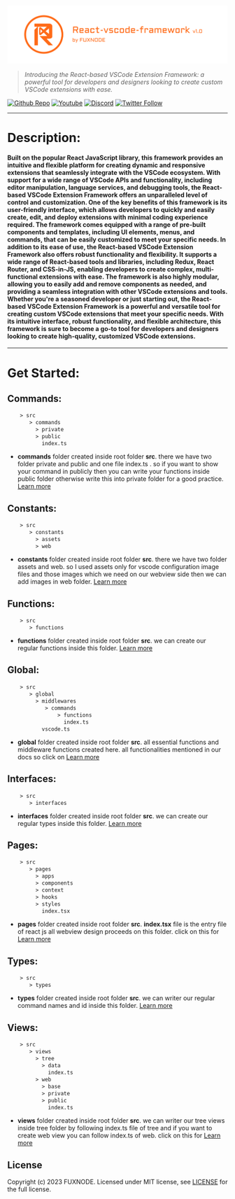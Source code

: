 ![Demo](src/constants/web/card-intro.png)


> *Introducing the React-based VSCode Extension Framework: a powerful tool for developers and designers looking to create custom VSCode extensions with ease.*

[twitter-shield]: https://img.shields.io/twitter/follow/fuxnode?style=social
[twitter-url]: https://twitter.com/fuxnode
[github-shield]: https://img.shields.io/github/stars/Fux-Node/react-vscode-framework?style=social
[github-url]: https://github.com/Fux-Node/react-vscode-framework.git
[youtube-shield]: https://img.shields.io/youtube/channel/views/UClqkweaAkQhKTJKWDS3Tlnw?style=social
[youtube-url]: https://www.youtube.com/UClqkweaAkQhKTJKWDS3Tlnw
[discord-shield]: https://dcbadge.vercel.app/api/server/hACSzssXYy?style=social
[discord-url]: https://discord.gg/hACSzssXYy

[![Github Repo][github-shield]][github-url]
[![Youtube][youtube-shield]][youtube-url]
[![Discord][discord-shield]][discord-url]
[![Twitter Follow][twitter-shield]][twitter-url]

****

# Description:

#### Built on the popular React JavaScript library, this framework provides an intuitive and flexible platform for creating dynamic and responsive extensions that seamlessly integrate with the VSCode ecosystem. With support for a wide range of VSCode APIs and functionality, including editor manipulation, language services, and debugging tools, the React-based VSCode Extension Framework offers an unparalleled level of control and customization. One of the key benefits of this framework is its user-friendly interface, which allows developers to quickly and easily create, edit, and deploy extensions with minimal coding experience required. The framework comes equipped with a range of pre-built components and templates, including UI elements, menus, and commands, that can be easily customized to meet your specific needs. In addition to its ease of use, the React-based VSCode Extension Framework also offers robust functionality and flexibility. It supports a wide range of React-based tools and libraries, including Redux, React Router, and CSS-in-JS, enabling developers to create complex, multi-functional extensions with ease. The framework is also highly modular, allowing you to easily add and remove components as needed, and providing a seamless integration with other VSCode extensions and tools. Whether you're a seasoned developer or just starting out, the React-based VSCode Extension Framework is a powerful and versatile tool for creating custom VSCode extensions that meet your specific needs. With its intuitive interface, robust functionality, and flexible architecture, this framework is sure to become a go-to tool for developers and designers looking to create high-quality, customized VSCode extensions.
****

# Get Started:

## Commands:
        > src
           > commands
             > private
             > public
               index.ts

* **commands** folder created inside root folder **src**. there we have two folder private and public and one file index.ts . so if you want to show your command in publicly then you can write your functions inside public folder otherwise write this into private folder for a good practice. [Learn more](https://docs.fuxnode.com/react-vscode-framework/commands)

## Constants:
        > src
           > constants
             > assets
             > web

* **constants** folder created inside root folder **src**. there we have two folder assets and web. so I used assets only for vscode configuration image files and those images which we need on our webview side then we can add images in web folder. [Learn more](https://docs.fuxnode.com/react-vscode-framework/constants)

## Functions:
        > src
           > functions

* **functions** folder created inside root folder **src**. we can create our regular functions inside this folder. [Learn more](https://docs.fuxnode.com/react-vscode-framework/functions)

## Global:
        > src
           > global
             > middlewares
                > commands
                    > functions
                      index.ts
               vscode.ts

* **global** folder created inside root folder **src**. all essential functions and middleware functions created here. all functionalities mentioned in our docs so click on [Learn more](https://docs.fuxnode.com/react-vscode-framework/global)

## Interfaces:
        > src
           > interfaces

* **interfaces** folder created inside root folder **src**. we can create our regular types inside this folder. [Learn more](https://docs.fuxnode.com/react-vscode-framework/interfaces)

## Pages:
        > src
           > pages
             > apps
             > components
             > context
             > hooks
             > styles
               index.tsx

* **pages** folder created inside root folder **src**. **index.tsx** file is the entry file of react js all webview design proceeds on this folder. click on this for [Learn more](https://docs.fuxnode.com/react-vscode-framework/pages)

## Types:
        > src
           > types

* **types** folder created inside root folder **src**. we can writer our regular command names and id inside this folder. [Learn more](https://docs.fuxnode.com/react-vscode-framework/types)

## Views:
        > src
           > views
             > tree
               > data
                 index.ts
             > web
               > base
               > private
               > public
                 index.ts

* **views** folder created inside root folder **src**. we can writer our tree views inside tree folder by following index.ts file of tree and if you want to create web view you can follow index.ts of web. click on this for [Learn more](https://docs.fuxnode.com/react-vscode-framework/views)

## License

Copyright (c) 2023 FUXNODE. Licensed under MIT license, see [LICENSE](LICENSE) for the full license.

